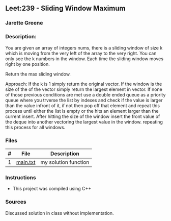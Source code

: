 ## Leet:239 - Sliding Window Maximum
### Jarette Greene
### Description:

You are given an array of integers nums, there is a sliding window of size k which is moving from the very left of the array to the very right. You can only see the k numbers in the window. Each time the sliding window moves right by one position.

Return the max sliding window.

Approach: If the k is 1 simply return the original vector. If the window is the size of the of the vector simply return the largest element in vector. If none of those previous conditions are met use a double ended queue as a priority queue where you trverse the list by indexes and check if the value is larger than the value infront of it, if not then pop off that element and repeat this process until either the list is empty or the hits an element larger than the current insert. After hitting the size of the window insert the front value of the deque into another vectoring the largest value in the window. repeating this process for all windows.

### Files

|   #   | File                       | Description                                                |
| :---: | -------------------------- | ---------------------------------------------------------- |
|   1   | [main.txt](https://github.com/Jarette/4883-Prog-Tech/blob/main/Assignments/A07/main.txt)     | my solution function                                             |


### Instructions

- This project was compiled using C++

### Sources

Discussed solution in class without implementation.
